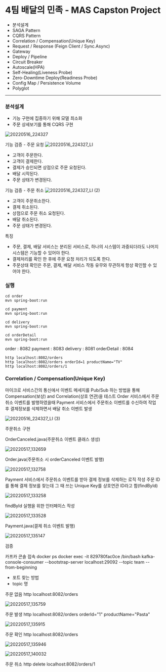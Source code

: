 # 4팀 배달의 민족 - MAS Capston Project

- 분석설계
- SAGA Pattern
- CQRS Pattern
- Correlation / Compensation(Unique Key)
- Request / Response (Feign Client / Sync.Async)
- Gateway
- Deploy / Pipeline
- Circuit Breaker
- Autoscale(HPA)
- Self-Healing(Liveness Probe)
- Zero-Downtime Deploy(Readiness Probe)
- Config Map / Persistence Volume
- Polyglot

---

### 분석설계
- 기능 구현에 집중하기 위해 모델 최소화
- 주문 상세보기를 통해 CQRS 구현

![20220516_224327](https://user-images.githubusercontent.com/25494054/168607817-35bc6c76-4763-4f82-8b68-cddafd15d713.png)

기능 검증 - 주문 요청
![20220516_224327_LI](https://user-images.githubusercontent.com/25494054/168608474-a89cd66c-bb35-47ff-acfa-a038dfb2aa45.jpg)
- 고객이 주문한다.
- 고객이 결제한다.
- 결제가 승인되면 상점으로 주문 요청된다.
- 배달 시작된다.
- 주문 상태가 변경된다.

기능 검증 - 주문 취소
![20220516_224327_LI (2)](https://user-images.githubusercontent.com/25494054/168608490-9e503939-9bd0-49cf-81b8-f5690bffe006.jpg)
- 고객이 주문취소한다.
- 결제 취소된다.
- 상점으로 주문 취소 요청된다.
- 배달 취소된다.
- 주문 상태가 변경된다.

특징
- 주문, 결제, 배달 서비스는 분리된 서비스로, 하나의 시스템이 과중되더라도 나머지 시스템은 기능할 수 있어야 한다. 
- 결제처리를 확인 한 후에 주문 요청 처리가 되도록 한다. 
- 주문상태 확인은 주문, 결제, 배달 서비스 작동 유무와 무관하게 항상 확인할 수 있어야 한다. 

### 실행
```
cd order
mvn spring-boot:run
```

```
cd payment
mvn spring-boot:run
```

```
cd delivery
mvn spring-boot:run
```

```
cd orderDetail
mvn spring-boot:run
```

order : 8082
payment : 8083
delivery : 8081
orderDetail : 8084

```
http localhost:8082/orders
http localhost:8082/orders orderId=1 productName="TV"
http localhost:8082/orders/1
```

### Correlation / Compensation(Unique Key)
마이크로 서비스간의 통신에서 이벤트 메세지를 Pub/Sub 하는 방법을 통해 Compensation(보상) and Correlation(상호 연관)을 테스트
Order 서비스에서 주문취소 이벤트를 발행하였을때 Payment 서비스에서 주문취소 이벤트를 수신하여 작업 후 결제정보를 삭제하면서 배달 취소 이벤트 발생

![20220516_224327_LI (3)](https://user-images.githubusercontent.com/25494054/168731668-4001f6fe-ef5d-4b4d-ba60-fb6c665d77a8.jpg)

주문취소 구현

OrderCanceled.java(주문취소 이벤트 클래스 생성)

![20220517_132659](https://user-images.githubusercontent.com/25494054/168728834-b8981f18-dbe8-450c-a016-54d6506ef289.png)

Order.java(주문취소 시 orderCanceled 이벤트 발행)

![20220517_132758](https://user-images.githubusercontent.com/25494054/168728936-2590a7ca-9fdd-4661-be83-56e2b533bf56.png)

Payment 서비스에서 주문취소 이벤트를 받아 결제 정보를 삭제하는 로직 작성
주문 ID를 통해 결제 정보를 찾는데 그 때 쓰는 Unique Key를 상호연관 ID라고 함(findById)

![20220517_133258](https://user-images.githubusercontent.com/25494054/168729559-46b8f484-b17a-4ad7-85d4-68d17ca943b3.png)

findById 실행을 위한 인터페이스 작성

![20220517_133528](https://user-images.githubusercontent.com/25494054/168729842-c557251b-0870-486e-a21a-824655ae064b.png)

Payment.java(결제 취소 이벤트 발행)

![20220517_135147](https://user-images.githubusercontent.com/25494054/168731738-181451c3-918d-49d9-8ccb-4ecf67a6e70e.png)


검증

카프카 콘솔 접속
docker ps
docker exec -it 829780fac0ce /bin/bash
kafka-console-consumer --bootstrap-server localhost:29092 --topic team --from-beginning
* 포트 찾는 방법
* topic 명

주문 없음
http localhost:8082/orders

![20220517_135759](https://user-images.githubusercontent.com/25494054/168732748-84f267fa-6be3-48c2-8a47-d054771fd969.png)

주문 발생
http localhost:8082/orders orderId="1" productName="Pasta"

![20220517_135915](https://user-images.githubusercontent.com/25494054/168732746-7202c99e-7487-471f-ab02-2d6b4e5c9ea0.png)

주문 확인
http localhost:8082/orders

![20220517_135946](https://user-images.githubusercontent.com/25494054/168732744-649e8180-268e-43d0-b608-e824b7d11b77.png)

![20220517_140032](https://user-images.githubusercontent.com/25494054/168732742-8ee98a0d-6685-4ea3-9932-01422f02fd67.png)

주문 취소
http delete localhost:8082/orders/1

